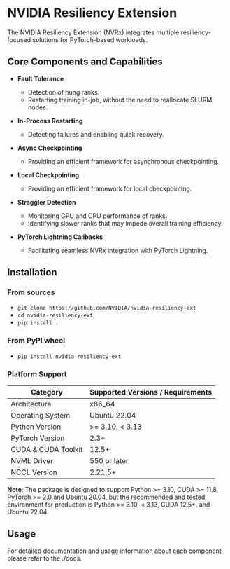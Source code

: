 # NVIDIA Resiliency Extension

The NVIDIA Resiliency Extension (NVRx) integrates multiple resiliency-focused solutions for PyTorch-based workloads.

## Core Components and Capabilities

- **Fault Tolerance**
  - Detection of hung ranks.  
  - Restarting training in-job, without the need to reallocate SLURM nodes.

- **In-Process Restarting**
  - Detecting failures and enabling quick recovery.

- **Async Checkpointing**
  - Providing an efficient framework for asynchronous checkpointing.

- **Local Checkpointing**
  - Providing an efficient framework for local checkpointing.

- **Straggler Detection**
  - Monitoring GPU and CPU performance of ranks.  
  - Identifying slower ranks that may impede overall training efficiency.

- **PyTorch Lightning Callbacks**
  - Facilitating seamless NVRx integration with PyTorch Lightning.

## Installation

### From sources
- `git clone https://github.com/NVIDIA/nvidia-resiliency-ext`
- `cd nvidia-resiliency-ext`
- `pip install .`


### From PyPI wheel
- `pip install nvidia-resiliency-ext`

### Platform Support

| Category            | Supported Versions / Requirements            |
|---------------------|----------------------------------------------|
| Architecture         | x86_64                                      |
| Operating System     | Ubuntu 22.04                                |
| Python Version       | >= 3.10, < 3.13                             |
| PyTorch Version      | 2.3+                                        |
| CUDA & CUDA Toolkit  | 12.5+                                       |
| NVML Driver          | 550 or later                                |
| NCCL Version         | 2.21.5+                                     |

**Note**: The package is designed to support Python >= 3.10, CUDA >= 11.8, PyTorch >= 2.0 and Ubuntu 20.04, but the recommended and tested environment for production is Python >= 3.10, < 3.13, CUDA 12.5+, and Ubuntu 22.04.

## Usage

For detailed documentation and usage information about each component, please refer to the ./docs.
